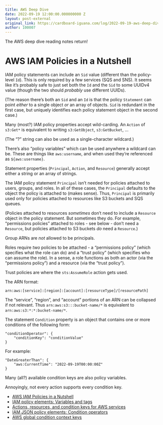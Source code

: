 ```yaml
---
title: AWS Deep Dive
date: 2022-09-19 12:00:00.000000000 Z
layout: post-external
original_link: https://cardboard-iguana.com/log/2022-09-19-aws-deep-dive.html
author: 100007
---
```


The AWS deep dive reading notes return!

# AWS IAM Policies in a Nutshell

IAM policy statements can include an `Sid` value (different than the policy-level `Id`). This is only required by a few services (SQS and SNS). It seems like it’s probably safe to just set both the `Id` and the `Sid` to some UUIDv4 value (though the two should _probably_ use different UUIDs).

(The reason there’s both an `Sid` and an `Id` is that the policy `Statement` can point _either_ to a single object _or_ an array of objects. `Sid` is redundant in the first case, but uniquely identifies each policy statement object in the second case.)

Many (most?) IAM policy properties accept wild-carding. An `Action` of `s3:Get*` is equivalent to writing `s3:GetObject`, `s3:GetBucket`, …

(The “?” string can also be used as a single-character wildcard.)

There’s also “policy variables” which can be used anywhere a wildcard can be. These are things like `aws:username`, and when used they’re referenced as `${aws:username}`.

Statement properties (`Principal`, `Action`, and `Resource`) generally accept either a string or an array of strings.

The IAM policy statement `Principal` isn’t needed for policies attached to users, groups, and roles. In all of these cases, the `Principal` defaults to the object the policy is attached to (makes sense). Thus, `Principal` is primarily used only for policies attached to resources like S3 buckets and SQS queues.

(Policies attached to resources _sometimes_ don’t need to include a `Resource` object in the policy statement. But sometimes they do. For example, “permissions policies” attached to roles - see below - don’t need a `Resource`, but policies attached to S3 buckets _do_ need a `Resource`.)

Group ARNs are _not_ allowed to be principals.

Roles require _two_ policies to be attached - a “permissions policy” (which specifies what the role can do) and a “trust policy” (which specifies who can assume the role). In a sense, a role functions as both an actor (via the “permissions policy”) and a resource (via the “trust policy”).

Trust policies are where the `sts:AssumeRole` action gets used.

The ARN format:

```
arn:aws:[service]:[region]:[account]:[resourceType]/[resourcePath]
```

The “service”, “region”, and “account” portions of an ARN can be collapsed if not relevant. Thus `arn:aws:s3:::bucket-name/*` is equivalent to `arn:aws:s3:*:*:bucket-name/*`.

The statement `Condition` property is an object that contains one or more conditions of the following form:

```
"conditionOperator": {
	"conditionKey": "conditionValue"
}
```

For example:

```
"DateGreaterThan": {
	"aws:CurrentTime": "2022-09-19T00:00:00Z"
}
```

Many (all?) available condition keys are also policy variables.

Annoyingly, not every action supports every condition key.

- [AWS IAM Policies in a Nutshell](https://start.jcolemorrison.com/aws-iam-policies-in-a-nutshell/)
- [IAM policy elements: Variables and tags](https://docs.aws.amazon.com/IAM/latest/UserGuide/reference_policies_variables.html)
- [Actions, resources, and condition keys for AWS services](https://docs.aws.amazon.com/service-authorization/latest/reference/reference_policies_actions-resources-contextkeys.html)
- [IAM JSON policy elements: Condition operators](https://docs.aws.amazon.com/IAM/latest/UserGuide/reference_policies_elements_condition_operators.html)
- [AWS global condition context keys](https://docs.aws.amazon.com/IAM/latest/UserGuide/reference_policies_condition-keys.html)
